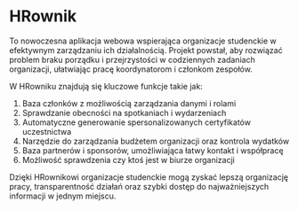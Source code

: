 # HRownik 
To nowoczesna aplikacja webowa wspierająca organizacje studenckie w efektywnym zarządzaniu ich działalnością. Projekt powstał, aby rozwiązać problem braku porządku i przejrzystości w codziennych zadaniach organizacji, ułatwiając pracę koordynatorom i członkom zespołów.

W HRowniku znajdują się kluczowe funkcje takie jak:

1. Baza członków z możliwością zarządzania danymi i rolami
2. Sprawdzanie obecności na spotkaniach i wydarzeniach
3. Automatyczne generowanie spersonalizowanych certyfikatów uczestnictwa
4. Narzędzie do zarządzania budżetem organizacji oraz kontrola wydatków
5. Baza partnerów i sponsorów, umożliwiająca łatwy kontakt i współpracę
6. Możliwość sprawdzenia czy ktoś jest w biurze organizacji

Dzięki HRownikowi organizacje studenckie mogą zyskać lepszą organizację pracy, transparentność działań oraz szybki dostęp do najważniejszych informacji w jednym miejscu.

